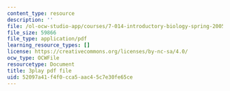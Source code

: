 ```yaml
---
content_type: resource
description: ''
file: /ol-ocw-studio-app/courses/7-014-introductory-biology-spring-2005/52097a41f4f0cca5aac45c7e30fe65ce_BhS5s1T1as8.pdf
file_size: 59866
file_type: application/pdf
learning_resource_types: []
license: https://creativecommons.org/licenses/by-nc-sa/4.0/
ocw_type: OCWFile
resourcetype: Document
title: 3play pdf file
uid: 52097a41-f4f0-cca5-aac4-5c7e30fe65ce
---
```

